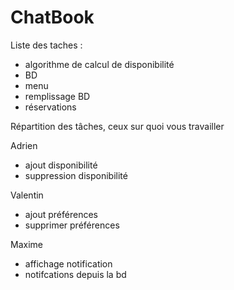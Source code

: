 # ChatBook

Liste des taches :
- algorithme de calcul de disponibilité
- BD
- menu
- remplissage BD 
- réservations

Répartition des tâches, ceux sur quoi vous travailler

Adrien
- ajout disponibilité
- suppression disponibilité

Valentin
- ajout préférences
- supprimer préférences

Maxime  
- affichage notification
- notifcations depuis la bd
